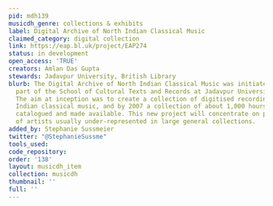 ```yaml
---
pid: mdh139
musicdh_genre: collections & exhibits
label: Digital Archive of North Indian Classical Music
claimed_category: digital collection
link: https://eap.bl.uk/project/EAP274
status: in development
open_access: 'TRUE'
creators: Amlan Das Gupta
stewards: Jadavpur University, British Library
blurb: The Digital Archive of North Indian Classical Music was initiated in 2004 as
  part of the School of Cultural Texts and Records at Jadavpur University, Kolkata.
  The aim at inception was to create a collection of digitised recordings of North
  Indian classical music, and by 2007 a collection of about 1,000 hours was digitised,
  catalogued and made available. This new project will concentrate on performances
  of artists usually under-represented in large general collections.
added_by: Stephanie Sussmeier
twitter: "@StephanieSussme"
tools_used: 
code_repository: 
order: '138'
layout: musicdh_item
collection: musicdh
thumbnail: ''
full: ''
---
```

